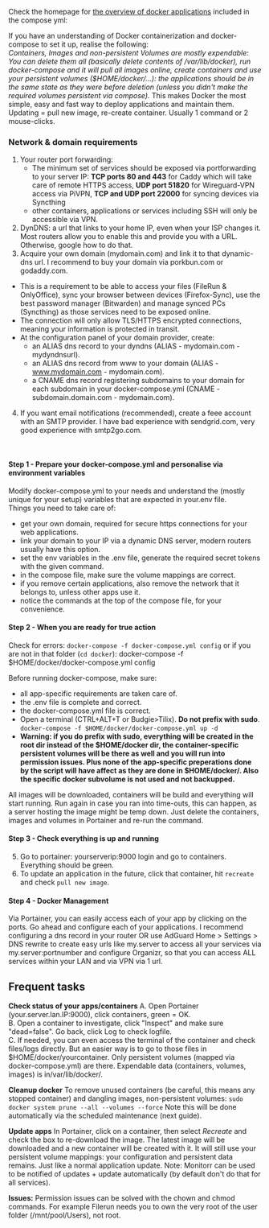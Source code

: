 Check the homepage for [the overview of docker applications](https://github.com/zilexa/Homeserver/blob/master/README.md#overview-of-applications-and-services) included in the compose yml:

If you have an understanding of Docker containerization and docker-compose to set it up, realise the following:\
_Containers, Images and non-persistent Volumes are mostly expendable:\
You can delete them all (basically delete contents of /var/lib/docker), run docker-compose and it will pull all images online, create containers and use your persistent volumes ($HOME/docker/...): the applications should be in the same state as they were before deletion (unless you didn't make the required volumes persistent via compose)._ This makes Docker the most simple, easy and fast way to deploy applications and maintain them.\
Updating = pull new image, re-create container. Usually 1 command or 2 mouse-clicks. 

### Network & domain requirements
1. Your router port forwarding:
    - The minimum set of services should be exposed via portforwarding to your server IP: **TCP ports 80 and 443** for Caddy which will take care of remote HTTPS access, **UDP port 51820** for Wireguard-VPN access via PiVPN, **TCP and UDP port 22000** for syncing devices via Syncthing
    - other containers, applications or services including SSH will only be accessible via VPN.
2. DynDNS: a url that links to your home IP, even when your ISP changes it. Most routers allow you to enable this and provide you with a URL. Otherwise, google how to do that. 
3. Acquire your own domain (mydomain.com) and link it to that dynamic-dns url.  I recommend to buy your domain via porkbun.com or godaddy.com. 
  - This is a requirement to be able to access your files (FileRun & OnlyOffice), sync your browser between devices (Firefox-Sync), use the best password manager (Bitwarden) and manage synced PCs (Syncthing) as those services need to be exposed online. 
  - The connection will only allow TLS/HTTPS encrypted connections, meaning your information is protected in transit. 
  - At the configuration panel of your domain provider, create: 
    - an ALIAS dns record to your dyndns (ALIAS - mydomain.com - mydyndnsurl). 
    - an ALIAS dns record from www to your domain (ALIAS - www.mydomain.com - mydomain.com).
    - a CNAME dns record registering subdomains to your domain for each subdomain in your docker-compose.yml (CNAME - subdomain.domain.com - mydomain.com).  
4. If you want email notifications (recommended), create a feee account with an SMTP provider. I have bad experience with sendgrid.com, very good experience with smtp2go.com. 

&nbsp;

#### Step 1 - Prepare your docker-compose.yml and personalise via environment variables
Modify docker-compose.yml to your needs and understand the (mostly unique for your setup) variables that are expected in your.env file.   
Things you need to take care of:
- get your own domain, required for secure https connections for your web applications.
- link your domain to your IP via a dynamic DNS server, modern routers usually have this option.
- set the env variables in the .env file, generate the required secret tokens with the given command.
- in the compose file, make sure the volume mappings are correct.
- if you remove certain applications, also remove the network that it belongs to, unless other apps use it.
- notice the commands at the top of the compose file, for your convenience.
 
#### Step 2 - When you are ready for true action
Check for errors: `docker-compose -f docker-compose.yml config` or if you are not in that folder (`cd docker`): docker-compose -f $HOME/docker/docker-compose.yml config

Before running docker-compose, make sure: 
- all app-specific requirements are taken care of. 
- the .env file is complete and correct.
- the docker-compose.yml file is correct. 
- Open a terminal (CTRL+ALT+T or Budgie>Tilix). **Do not prefix with sudo**. `docker-compose -f $HOME/docker/docker-compose.yml up -d`
- **Warning: if you do prefix with sudo, everything will be created in the root dir instead of the $HOME/docker dir, the container-specific persistent volumes will be there as well and you will run into permission issues. Plus none of the app-specific preperations done by the script will have affect as they are done in $HOME/docker/. Also the specific docker subvolume is not used and not backupped.**

All images will be downloaded, containers will be build and everything will start running. 
Run again in case you ran into time-outs, this can happen, as a server hosting the image might be temp down. Just delete the containers, images and volumes in Portainer and re-run the command. 

#### Step 3 - Check everything is up and running
5. Go to portainer: yourserverip:9000 login and go to containers. Everything should be green. 
6. To update an application in the future, click that container, hit `recreate` and check `pull new image`. 

#### Step 4 - Docker Management
Via Portainer, you can easily access each of your app by clicking on the ports. 
Go ahead and configure each of your applications.
I recommend configuring a dns record in your router OR use AdGuard Home > Settings > DNS rewrite to create easy urls like my.server to access all your services via my.server:portnumber and configure Organizr, so that you can access ALL services within your LAN and via VPN via 1 url. 

## Frequent tasks
**Check status of your apps/containers**
A. Open Portainer (your.server.lan.IP:9000), click containers, green = OK.\
B. Open a container to investigate, click "Inspect" and make sure "dead=false". Go back, click Log to check logfile.\
C. If needed, you can even access the terminal of the container and check files/logs directly. But an easier way is to go to those files in $HOME/docker/yourcontainer. Only persistent volumes (mapped via docker-compose.yml) are there. Expendable data (containers, volumes, images) is in/var/lib/docker/.  

**Cleanup docker**
To remove unused containers (be careful, this means any stopped container) and dangling images, non-persistent volumes: 
 `sudo docker system prune --all --volumes --force`
 Note this will be done automatically via the scheduled maintenance (next guide). 
 
**Update apps**
In Portainer, click on a container, then select _Recreate_ and check the box to re-download the image. 
The latest image will be downloaded and a new container will be created with it. 
It will still use your persistent volume mappings: your configuration and persistent data remains. Just like a normal application update. 
Note: Monitorr can be used to be notified of updates + update automatically (by default don't do that for all services).  

**Issues:** 
Permission issues can be solved with the chown and chmod commands.
For example Filerun needs you to own the very root of the user folder (/mnt/pool/Users), not root. 
